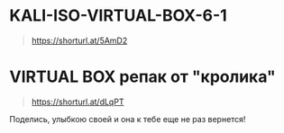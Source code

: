 # KALI-ISO-VIRTUAL-BOX-6-1

>https://shorturl.at/5AmD2

# VIRTUAL BOX репак от "кролика"
> https://shorturl.at/dLqPT

Поделись, улыбкою своей и она к тебе еще не раз вернется!
